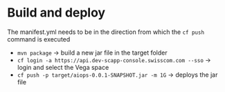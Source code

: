 # Build and deploy

The manifest.yml needs to be in the direction from which the `cf push` command is executed

* `mvn package` -> build a new jar file in the target folder
* `cf login -a https://api.dev-scapp-console.swisscom.com --sso` -> login and select the Vega space
* `cf push -p target/aiops-0.0.1-SNAPSHOT.jar -m 1G` -> deploys the jar file 
